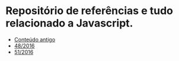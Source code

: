 # Repositório de referências e tudo relacionado a Javascript.

* [Conteúdo antigo](old.md)
* [48/2016](2016-48.md)
* [51/2016](2016-51.md)
